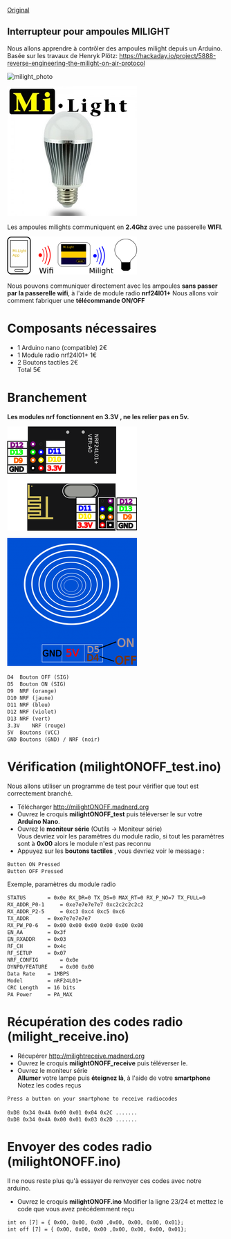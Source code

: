 [Original](http://github.com/pigetArduino/milightONOFF)

Interrupteur pour ampoules MILIGHT
------------------------------------ 
Nous allons apprendre à contrôler des ampoules milight depuis un Arduino.       
Basée sur les travaux de Henryk Plötz: https://hackaday.io/project/5888-reverse-engineering-the-milight-on-air-protocol       

![milight_photo](https://github.com/pigetArduino/milightONOFF/raw/master/doc/milight_photo.png)

![milight](https://github.com/pigetArduino/milightONOFF/raw/master/doc/milight.png)

Les ampoules milights communiquent en **2.4Ghz** avec une passerelle **WIFI**.

![milightRouting](https://github.com/pigetArduino/milightONOFF/raw/master/doc/milightRouting.png)

Nous pouvons communiquer directement avec les ampoules **sans passer par la passerelle wifi**, à l'aide de module radio **nrf24l01+**
Nous allons voir comment fabriquer une **télécommande ON/OFF**

# Composants nécessaires
* 1 Arduino nano (compatible)	2€	   
* 1 Module radio nrf24l01+	1€	   
* 2 Boutons tactiles	2€   
Total	5€    

# Branchement
**Les modules nrf fonctionnent en 3.3V , ne les relier pas en 5v.**

![nrf_pinout](https://github.com/pigetArduino/milightONOFF/raw/master/doc/nrf_pinout.png)

![touchsensor](https://github.com/pigetArduino/milightONOFF/raw/master/doc/touchsensor.png)

```
D4	Bouton OFF (SIG)
D5	Bouton ON (SIG)
D9	NRF (orange)
D10	NRF (jaune)
D11	NRF (bleu)
D12	NRF (violet)
D13	NRF (vert)
3.3V	NRF (rouge)
5V	Boutons (VCC)
GND	Boutons (GND) / NRF (noir)
```

# Vérification (milightONOFF_test.ino)
Nous allons utiliser un programme de test pour vérifier que tout est correctement branché.
* Télécharger http://milightONOFF.madnerd.org
* Ouvrez le croquis **milightONOFF_test** puis téléverser le sur votre **Arduino Nano**.     
* Ouvrez le **moniteur série** (Outils -> Moniteur série)    
Vous devriez voir les paramètres du module radio, si tout les paramètres sont à **0x00** alors le module n'est pas reconnu    
* Appuyez sur les **boutons tactiles** , vous devriez voir le message :    
````
Button ON Pressed 
Button OFF Pressed
````    

Exemple, paramètres du module radio     
```
STATUS		 = 0x0e RX_DR=0 TX_DS=0 MAX_RT=0 RX_P_NO=7 TX_FULL=0
RX_ADDR_P0-1	 = 0xe7e7e7e7e7 0xc2c2c2c2c2
RX_ADDR_P2-5	 = 0xc3 0xc4 0xc5 0xc6
TX_ADDR		 = 0xe7e7e7e7e7
RX_PW_P0-6	 = 0x00 0x00 0x00 0x00 0x00 0x00
EN_AA		 = 0x3f
EN_RXADDR	 = 0x03
RF_CH		 = 0x4c
RF_SETUP	 = 0x07
NRF_CONFIG		 = 0x0e
DYNPD/FEATURE	 = 0x00 0x00
Data Rate	 = 1MBPS
Model		 = nRF24L01+
CRC Length	 = 16 bits
PA Power	 = PA_MAX
```

# Récupération des codes radio (milight_receive.ino)
* Récupérer http://milightreceive.madnerd.org
* Ouvrez le croquis **milightONOFF_receive** puis téléverser le.
* Ouvrez le moniteur série    
**Allumer** votre lampe puis **éteignez là**, à l'aide de votre **smartphone**  
Notez les codes reçus

```
Press a button on your smartphone to receive radiocodes

0xD8 0x34 0x4A 0x00 0x01 0x04 0x2C .......
0xD8 0x34 0x4A 0x00 0x01 0x03 0x2D .......
```

# Envoyer des codes radio (milightONOFF.ino)

Il ne nous reste plus qu'à essayer de renvoyer ces codes avec notre arduino.

* Ouvrez le croquis **milightONOFF.ino**
Modifier la ligne 23/24 et mettez le code que vous avez précédemment reçu
```
int on [7] = { 0x00, 0x00, 0x00 ,0x00, 0x00, 0x00, 0x01};
int off [7] = { 0x00, 0x00, 0x00 ,0x00, 0x00, 0x00, 0x01};
```

